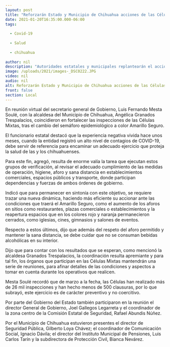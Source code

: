 ```yaml
---
layout: post
title: "Reforzarán Estado y Municipio de Chihuahua acciones de las Células Mixtas en Amarillo Seguro"
date: 2021-01-20T16:35:00.000-06:00
tags:
  
  - Covid-19
  
  - Salud
  
  - chihuahua
  
author: nil
description: "Autoridades estatales y municipales replantearán el accionar de los grupos de verificación, al permitirse más actividades y aforos con el cambio en el semáforo epidemiológico"
image: /uploads/2021/images-_DSC0222.JPG
video: nil
audio: nil
alt: Reforzarán Estado y Municipio de Chihuahua acciones de las Células Mixtas en Amarillo Seguro
front: false
section: Local
---
```


En reunión virtual del secretario general de Gobierno, Luis Fernando Mesta Soulé, con la alcaldesa del Municipio de Chihuahua, Angélica Granados Trespalacios, coincidieron en fortalecer las inspecciones de las Células Mixtas, tras el cambio del semáforo epidemiológico a color Amarillo Seguro.

El funcionario estatal destacó que la experiencia negativa vivida hace unos meses, cuando la entidad registró un alto nivel de contagios de COVID-19, debe servir de referencia para encaminar un adecuado ejercicio que proteja la salud de las y los chihuahuenses.

Para este fin, agregó, resulta de enorme valía la tarea que ejecutan estos grupos de verificación, al revisar el adecuado cumplimiento de las medidas de operación, higiene, aforo y sana distancia en establecimientos comerciales, espacios públicos y transporte, donde participan dependencias y fuerzas de ambos órdenes de gobierno.

Indicó que para permanecer en sintonía con este objetivo, se requiere trazar una nueva dinámica, haciendo más eficiente su accionar ante las condiciones que traerá el Amarillo Seguro, como el aumento de los aforos en sitios como restaurantes, plazas comerciales o establecimientos y la reapertura espacios que en los colores rojo y naranja permanecieron cerrados, como iglesias, cines, gimnasios y salones de eventos.

Respecto a estos últimos, dijo que además del respeto del aforo permitido y mantener la sana distancia, se debe cuidar que no se consuman bebidas alcohólicas en su interior.

Dijo que para contar con los resultados que se esperan, como mencionó la alcaldesa Granados Trespalacios, la coordinación resulta apremiante y para tal fin, los órganos que participan en las Células Mixtas mantendrán una serie de reuniones, para afinar detalles de las condiciones y aspectos a tomar en cuenta durante los operativos que realicen.

Mesta Soulé recordó que de marzo a la fecha, las Células han realizado más de 26 mil inspecciones y han hecho menos de 500 clausuras, por lo que subrayó, este ejercicio es de carácter preventivo y no coercitivo.

Por parte del Gobierno del Estado también participaron en la reunión el director General de Gobierno, Joel Gallegos Legarreta y el coordinador de la zona centro de la Comisión Estatal de Seguridad, Rafael Abundis Núñez.

Por el Municipio de Chihuahua estuvieron presentes el director de Seguridad Pública, Gilberto Loya Chávez; el coordinador de Comunicación Social, Ignacio Dávila; el director del Instituto Municipal de Pensiones, Luis Carlos Tarín y la subdirectora de Protección Civil, Bianca Nevárez.